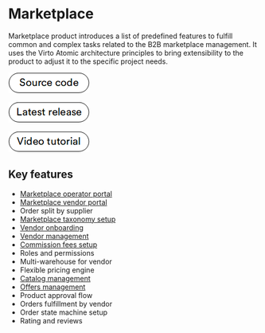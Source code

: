 ﻿# Marketplace 

Marketplace product introduces a list of predefined features to fulfill common and complex tasks related to the B2B marketplace management. It uses the Virto Atomic architecture principles to bring extensibility to the product to adjust it to the specific project needs.

[![Code](media/source_code.png)](https://github.com/VirtoCommerce/vc-module-marketplace-vendor)

[![Release](media/latest_release.png)](https://github.com/VirtoCommerce/vc-module-marketplace-vendor/releases/latest)

[![Video tutorial](media/video-tutorial-button.png)](https://youtu.be/PeXX-V-dwpA)

## Key features

* [Marketplace operator portal](Operator-portal/overview.md)
* [Marketplace vendor portal](Vendor-portal/overview.md)
* Order split by supplier
* [Marketplace taxonomy setup](Operator-portal/master-catalog-taxonomy-management.md)
* [Vendor onboarding](Operator-portal/Vendors-management/vendor-onboarding.md)
* [Vendor management](Operator-portal/Vendors-management/vendor-management.md)
* [Commission fees setup](Operator-portal/Commission-fees-setup/overview.md)
* Roles and permissions
* Multi-warehouse for vendor
* Flexible pricing engine
* [Catalog management](Vendor-portal/products-management-by-vendor.md)
* [Offers management](Vendor-portal/offers-management-by-vendor.md)
* Product approval flow
* Orders fulfillment by vendor
* Order state machine setup
* Rating and reviews